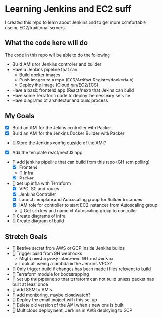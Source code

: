 # Learning Jenkins and EC2 suff

I created this repo to learn about Jenkins and to get more comfortable useing EC2/traditonal servers.

## What the code here will do

The code in this repo will be able to do the following

- Build AMIs for Jenkins controller and builder
- Have a Jenkins pipeline that can:
  - Build docker images
  - Push images to a repo (ECR/Artifact Registry/dockerhub)
  - Deploy the image (Cloud run/EC2/ECS)
- Have a basic frontend app (React/next) that Jekins can build
- Have some Terraform code to deploy the nesseary service
- Have diagrams of architectur and build process

## My Goals

- [x] Build an AMI for the Jekins controller with Packer
- [x] Build an AMI for the Jenkins Docker Builder with Packer
- [] Store the Jenkins config outside of the AMI?
- [x] Add the template react/nextJS app
- [] Add jenkins pipeline that can build from this repo (GH scm polling)
  - [x] Frontend
  - [] Infra
  - [x] Packer
- [] Set up infra with Terraform
  - [x] VPC, SG and routes
  - [x] Jenkins Controller
  - [x] Launch template and Autoscaling group for Builder instances
  - [x] IAM role for controller to start EC2 instances from Autoscaling group
  - [] Get ssh key and name of Autoscaling group to controller
- [] Create diagrams of infra
- [] Create diagram of build

## Stretch Goals

- [] Retrive secret from AWS or GCP inside Jenkins builds
- [] Trigger build from GH webhooks
  - Might need a proxy inbetween GH and Jenkins
  - Look at useing a lambda in the Jenkins VPC??
- [] Only trigger build if changes has been made i files relevent to build
- [] Terraform module for bootstrapping
- [] Set up the pipeline so that terraform can not build unless packer has built at least once
- [] Add SSM to AMIs
- [] Add monitoring, maybe cloudwatch?
- [] Deploy the email project with this set up
- [] Delete old version of the AMI when a new one is built
- [] Multicloud deployment, Jenkins in AWS deploying to GCP
